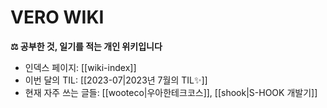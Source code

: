 # VERO WIKI

**⚖️ 공부한 것, 일기를 적는 개인 위키입니다**

* 인덱스 페이지: [[wiki-index]]
* 이번 달의 TIL: [[2023-07|2023년 7월의 TIL✨]]
* 현재 자주 쓰는 글들: [[wooteco|우아한테크코스]], [[shook|S-HOOK 개발기]]
